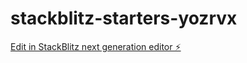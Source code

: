 # stackblitz-starters-yozrvx

[Edit in StackBlitz next generation editor ⚡️](https://stackblitz.com/~/github.com/junsaegae/stackblitz-starters-yozrvx)